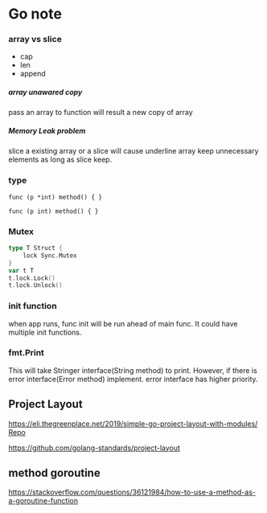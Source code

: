 # Go note

### array vs slice

- cap
- len
- append

##### array unawared copy

pass an array to function will result a new copy of array

##### Memory Leak problem

slice a existing array or a slice will cause underline array keep unnecessary elements as long as slice keep.

### type

```pointer receiver
func (p *int) method() { }
```

```value receiver
func (p int) method() { }
```

### Mutex

```go
type T Struct {
    lock Sync.Mutex
}
var t T
t.lock.Lock()
t.lock.Unlock()
```

### init function

when app runs, func init will be run ahead of main func.
It could have multiple init functions.

### fmt.Print

This will take Stringer interface(String method) to print.
However, if there is error interface(Error method) implement. error interface has higher priority.

## Project Layout

<https://eli.thegreenplace.net/2019/simple-go-project-layout-with-modules/>
[Repo](https://github.com/eliben/modlib)

<https://github.com/golang-standards/project-layout>

## method goroutine

<https://stackoverflow.com/questions/36121984/how-to-use-a-method-as-a-goroutine-function>
